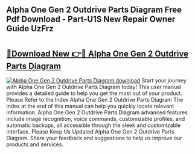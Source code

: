 ## Alpha One Gen 2 Outdrive Parts Diagram Free Pdf Download - Part-U1S New Repair Owner Guide UzFrz

# <h2><a href="http://dfku58.blite.top/?on=Alpha+One+Gen+2+Outdrive+Parts+Diagram">🔗Download New 👉🔴 Alpha One Gen 2 Outdrive Parts Diagram</a></h2>

[![Alpha One Gen 2 Outdrive Parts Diagram download](https://i.imgur.com/lujVjoI.png)](http://dfku58.blite.top/?on=Alpha+One+Gen+2+Outdrive+Parts+Diagram)
Start your journey with Alpha One Gen 2 Outdrive Parts Diagram today! This user manual provides a detailed guide to help you get the most out of your product. Please Refer to the Index Alpha One Gen 2 Outdrive Parts Diagram The index at the end of this manual can help you quickly locate relevant information. Alpha One Gen 2 Outdrive Parts Diagram advanced features include image recognition, voice commands, customizable profiles, and automatic backups, all accessible through the sleek and customizable interface. Please Keep Us Updated Alpha One Gen 2 Outdrive Parts Diagram. Share your feedback and suggestions to help us improve our products and services.
